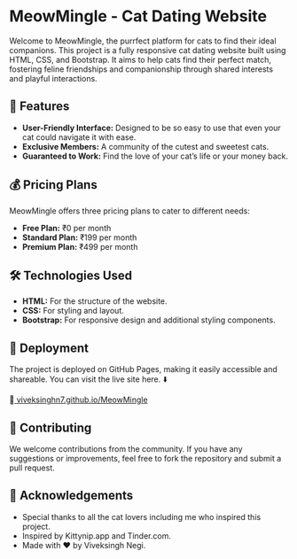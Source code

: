 <h1>MeowMingle - Cat Dating Website</h1>
Welcome to MeowMingle, the purrfect platform for cats to find their ideal companions. 
This project is a fully responsive cat dating website built using HTML, CSS, and Bootstrap. 
It aims to help cats find their perfect match, fostering feline friendships and companionship through shared interests and playful interactions.

<h2>🌟 Features</h2>
<ul>
  <li><strong>User-Friendly Interface:</strong> Designed to be so easy to use that even your cat could navigate it with ease.</li>
  <li><strong>Exclusive Members:</strong> A community of the cutest and sweetest cats.</li>
  <li><strong>Guaranteed to Work:</strong> Find the love of your cat’s life or your money back.</li>
</ul>

<h2>💰 Pricing Plans</h2>
<p>MeowMingle offers three pricing plans to cater to different needs:</p>
<ul>
<li><strong>Free Plan:</strong> ₹0 per month</li>
<li><strong>Standard Plan:</strong> ₹199 per month</li>
<li><strong>Premium Plan:</strong> ₹499 per month</li>
</ul>

<h2>🛠️ Technologies Used</h2>
<ul>
  <li><strong>HTML:</strong> For the structure of the website.</li>
  <li><strong>CSS:</strong> For styling and layout.</li>
  <li><strong>Bootstrap:</strong> For responsive design and additional styling components.</li>
</ul>

<h2>🚀 Deployment</h2>
<p>The project is deployed on GitHub Pages, making it easily accessible and shareable. You can visit the live site here. ⬇️</p>
🔗<a href="https://viveksinghn7.github.io/MeowMingle/"> viveksinghn7.github.io/MeowMingle</a>

<h2>🤝 Contributing</h2>
We welcome contributions from the community. If you have any suggestions or improvements, feel free to fork the repository and submit a pull request.

<h2>🙏 Acknowledgements</h2>
<ul>
  <li>Special thanks to all the cat lovers including me who inspired this project.</li>
  <li>Inspired by Kittynip.app and Tinder.com.</li>
  <li>Made with ❤️ by Viveksingh Negi.</li>
</ul>
